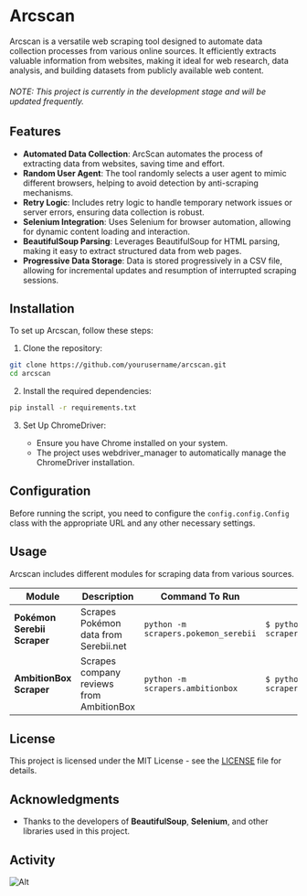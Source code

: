 # Arcscan

Arcscan is a versatile web scraping tool designed to automate data collection processes from various online sources. It efficiently extracts valuable information from websites, making it ideal for web research, data analysis, and building datasets from publicly available web content.


###### NOTE: This project is currently in the development stage and will be updated frequently.

## Features

- **Automated Data Collection**: ArcScan automates the process of extracting data from websites, saving time and effort.
- **Random User Agent**: The tool randomly selects a user agent to mimic different browsers, helping to avoid detection by anti-scraping mechanisms.
- **Retry Logic**: Includes retry logic to handle temporary network issues or server errors, ensuring data collection is robust.
- **Selenium Integration**: Uses Selenium for browser automation, allowing for dynamic content loading and interaction.
- **BeautifulSoup Parsing**: Leverages BeautifulSoup for HTML parsing, making it easy to extract structured data from web pages.
- **Progressive Data Storage**: Data is stored progressively in a CSV file, allowing for incremental updates and resumption of interrupted scraping sessions.

## Installation

To set up Arcscan, follow these steps:

1. Clone the repository:

```bash
git clone https://github.com/yourusername/arcscan.git
cd arcscan
```

2. Install the required dependencies:

```bash
pip install -r requirements.txt
```

3. Set Up ChromeDriver:
   
   - Ensure you have Chrome installed on your system.
   - The project uses webdriver_manager to automatically manage the ChromeDriver installation.


## Configuration

Before running the script, you need to configure the `config.config.Config` class with the appropriate URL and any other necessary settings.

## Usage

Arcscan includes different modules for scraping data from various sources. 

| Module | Description | Command To Run | Output | 
| ------ | ----------- | ------- | ------ |
| **Pokémon Serebii Scraper** | Scrapes Pokémon data from Serebii.net | `python -m scrapers.pokemon_serebii` | `$ python -m scrapers.pokemon_serebii` | `data/scrapped/pokemon_<timestamp>.csv.` |
| **AmbitionBox Scraper** | Scrapes company reviews from AmbitionBox | `python -m scrapers.ambitionbox` | `$ python -m scrapers.ambitionbox` | `data/scrapped/ambitionbox_<timestamp>.csv.` |


## License

This project is licensed under the MIT License - see the [LICENSE](LICENSE) file for details.


## Acknowledgments

- Thanks to the developers of **BeautifulSoup**, **Selenium**, and other libraries used in this project.

## Activity

![Alt](https://repobeats.axiom.co/api/embed/70f2fb5653e8d752d82dd865ec5fc6532ff7f491.svg "Repobeats analytics image")
